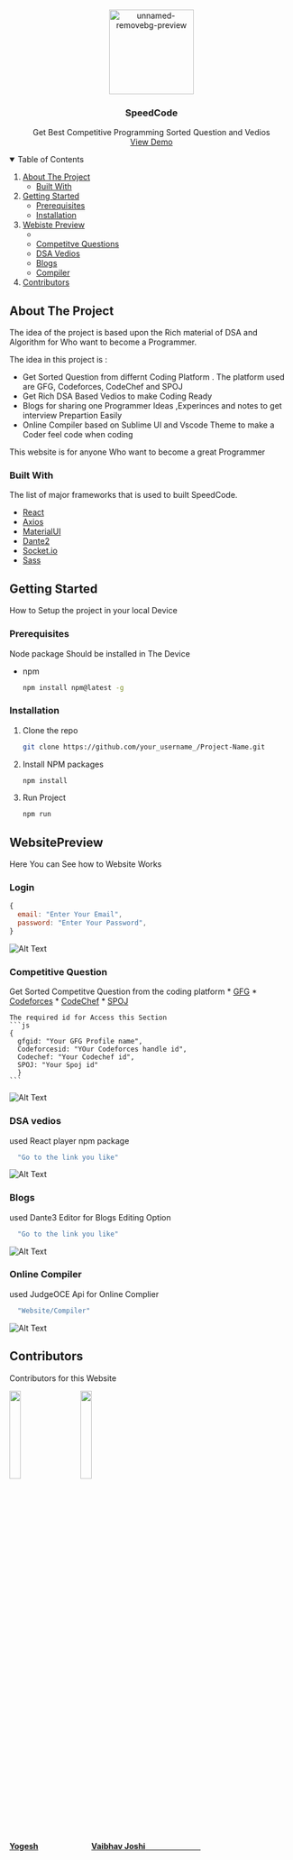


<!-- PROJECT LOGO -->
<br />
<p align="center">
  <a href="https://github.com/othneildrew/Best-README-Template">
    <img src="https://i.ibb.co/qFSwKw6/unnamed-removebg-preview-1.png"  alt="unnamed-removebg-preview" width="150px" height:"150px">
  </a>

  <h3 align="center">SpeedCode</h3>

  <p align="center">
    Get Best Competitive Programming Sorted Question and Vedios
    <br />
    <a href="https://switcode-d1b49.web.app/">View Demo</a>
  </p>
</p>



<!-- TABLE OF CONTENTS -->
<details open="open">
  <summary>Table of Contents</summary>
  <ol>
    <li>
      <a href="#about-the-project">About The Project</a>
      <ul>
        <li><a href="#built-with">Built With</a></li>
      </ul>
    </li>
    <li>
      <a href="#getting-started">Getting Started</a>
      <ul>
        <li><a href="#prerequisites">Prerequisites</a></li>
        <li><a href="#installation">Installation</a></li>
      </ul>
    </li>
        <li>
      <a href="#website-preview">Webiste Preview</a>
      <ul>
        <li><a href="#login"Login</a></li>
        <li><a href="#competitveQuestion">Competitve Questions</a></li>
        <li><a href="#DSAvedios">DSA Vedios</a></li>
        <li><a href="#Blogs">Blogs</a></li>
        <li><a href="#Compiler">Compiler</a></li>
      </ul>
    </li>
    <li><a href="#contributing">Contributors</a></li>
  </ol>
</details>



<!-- ABOUT THE PROJECT -->
## About The Project

The idea of the project is based upon the Rich material of DSA and Algorithm for Who want to become a Programmer.

The idea in this project is :
* Get Sorted Question from differnt Coding Platform . The platform used are GFG, Codeforces, CodeChef and SPOJ 
* Get Rich DSA Based Vedios to make Coding Ready
* Blogs for sharing one Programmer Ideas ,Experinces and notes to get interview Prepartion Easily
* Online Compiler based on Sublime UI and Vscode Theme to make a Coder feel code when coding

This website is for anyone Who want to become a great Programmer

### Built With

The list of major frameworks that is used to built SpeedCode.
* [React](https://getbootstrap.com)
* [Axios](https://getbootstrap.com)
* [MaterialUI](https://getbootstrap.com)
* [Dante2](https://getbootstrap.com)
* [Socket.io](https://getbootstrap.com)
* [Sass](https://getbootstrap.com)



<!-- GETTING STARTED -->
## Getting Started

How to Setup the project in your local Device

### Prerequisites

Node package Should be installed in The Device
* npm
  ```sh
  npm install npm@latest -g
  ```

### Installation


1. Clone the repo
   ```sh
   git clone https://github.com/your_username_/Project-Name.git
   ```
2. Install NPM packages
   ```sh
   npm install
   ```
4. Run Project
   ```sh
   npm run
   ```

<!-- Website Preview -->
## WebsitePreview
Here You can See how to Website Works

###  Login

  ```js
  {
    email: "Enter Your Email",
    password: "Enter Your Password",
  }
  ```
  ![Alt Text](https://media.giphy.com/media/DylPogmtATVaqJLuif/giphy.gif?cid=790b761156fbdb18beda8822e375aa689926601e40e11572&rid=giphy.gif&ct=g)

### Competitive Question
Get Sorted Competitve Question from the coding platform
    * [GFG](https://getbootstrap.com)
    * [Codeforces](https://getbootstrap.com)
    * [CodeChef](https://getbootstrap.com)
    * [SPOJ](https://getbootstrap.com)
    

    The required id for Access this Section
    ```js
    {
      gfgid: "Your GFG Profile name",
      Codeforcesid: "YOur Codeforces handle id",
      Codechef: "Your Codechef id",
      SPOJ: "Your Spoj id"
      }
    ```
   ![Alt Text](https://media.giphy.com/media/yyThqCrCaHxgpEj8qo/giphy.gif?cid=790b76113afdffcfeff9b45adce29f5f46434ba1d588f7e6&rid=giphy.gif&ct=g)
     
### DSA vedios
used React player npm package 
```js
  "Go to the link you like"
```

![Alt Text](https://media.giphy.com/media/NSUnpfnZKl9VWqYK23/giphy.gif?cid=790b76117b24005a16354b6a92af4e1a88d26a0b58108963&rid=giphy.gif&ct=g)
    
### Blogs
used Dante3 Editor for Blogs Editing Option
```js
  "Go to the link you like"
```

![Alt Text](https://media.giphy.com/media/Q6XBKcv0KDCmB11d8Q/giphy.gif?cid=790b76111a5a1183a9353b62d2ed4937a9fce45bd54052d4&rid=giphy.gif&ct=g)

### Online Compiler
used JudgeOCE Api for Online Complier 
```js
  "Website/Compiler"
```

![Alt Text](https://media.giphy.com/media/MwzI2f1YOa8BbdWFnn/giphy.gif?cid=790b7611c320135dab96658f1fcd71232febdb37641f8784&rid=giphy.gif&ct=g)
   
     

<!-- CONTRIBUTING -->
## Contributors
Contributors for this Website
<p align="left">

<img width=20% src="https://avatars1.githubusercontent.com/u/70858211">&ensp;&ensp;&ensp;
<img width=20% src="https://avatars1.githubusercontent.com/u/70858211">&ensp;&ensp;&ensp;

</p>
<a href="https://github.com/yogeshrdr">
<h4 align="left"><b>Yogesh</b></a>&ensp;&ensp;&ensp;&ensp;&ensp;&ensp;&ensp;&ensp;&ensp;&ensp;&ensp;&ensp;&ensp;
<a href="https://github.com/KushGrandhi"><b>Vaibhav Joshi</b>&ensp;&ensp;&ensp;&ensp;&ensp;&ensp;&ensp;&ensp;&ensp;&ensp;&ensp;&ensp;&ensp;&ensp;

  
  </h4></a>





